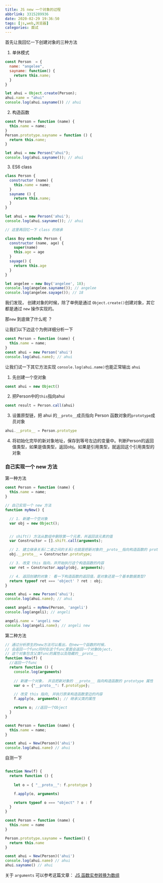 ```yaml
---
title: JS new 一个对象的过程
abbrlink: 3315289936
date: 2020-02-29 19:36:50
tags: [js,web,浏览器]
categories: 面试
---
```


首先让我回忆一下创建对象的三种方法

1. 单休模式

<!-- more -->

```js
const Person  = {
  name: "angelee",
  sayname: function() {
    return this.name;
  }
}

let ahui = Object.create(Person);
ahui.name = "ahui"
console.log(ahui.sayname()) // ahui

```

2. 构造函数
```js
const Person = function (name) {
  this.name = name;
}
Person.prototype.sayname = function () {
  return this.name;
}

let ahui = new Person("ahui");
console.log(ahui.sayname()); // ahui
```

3. ES6 class
```js
class Person {
  constructor (name) {
    this.name = name;
  }
  sayname () {
    return this.name;
  }
}

let ahui = new Person('ahui');
console.log(ahui.sayname()); // ahui

// 这里再回忆一下 class 的继承

class Boy extends Person {
  constructor (name, age) {
    super(name)
    this.age = age
  }
  sayage() {
    return this.age
  }
}

let angelee = new Boy('angelee', 18);
console.log(angelee.sayname()); // angelee
console.log(angelee.sayage()); // 18
```

我们发现， 创建对象的时候，除了单例是通过 `Object.create()`创建对象，其它都是通过 `new` 操作实现的。

那`new` 到底做了什么呢 ？ 

让我们以下边这个为例详细分析一下

```js
const Person = function (name) {
  this.name = name;
}
const ahui = new Person('ahui')
console.log(ahui.name); // ahui
```

让我们试一下其它方法实现 `console.log(ahui.name)`也能正常输出 `ahui`


1. 先创建一个空对象

```js
const ahui = new Object()
```

2. 把Person中的`this`指向ahui

```js
const result = Person.call(ahui)
```

3. 设置原型链，把 ahui 的`__proto__`成员指向 Person 函数对象的`prototype`成员对象

```js
ahui.__proto__ = Person.prototype
```
4. 将初始化完毕的新对象地址，保存到等号左边的变量中。判断Person的返回值类型，如果是值类型，返回obj。如果是引用类型，就返回这个引用类型的对象


### 自己实现一个 new 方法

第一种方法

```js
const Person = function (name) {
  this.name = name;
}

// 自己实现一个 new 方法
function myNew() {

  // 1. 新建一个空对象
  var obj = new Object();


  // shift() 方法从数组中删除第一个元素，并返回该元素的值
  var Constructor = [].shift.call(arguments); 

  // 2. 建立继承关系(二者之间的关系)也就是把新对象的__proto__指向构造函数的 prototype
  obj.__proto__ = Constructor.prototype;

  // 3. 改变 this 指向，并开始执行这个构造函数的内容
  var ret = Constructor.apply(obj, arguments);

  // 4. 返回创建的对象： 看一下构造函数的返回值，是对象还是一个基本数据类型?
  return typeof ret === 'object' ? ret : obj;
}

const ahui = new Person('ahui');
console.log(ahui.name); // ahui

const angeli = myNew(Person, 'angeli')
console.log(angeli); // angeli

angeli.name = 'angeli new'
console.log(angeli.name); // angeli new

```

第二种方法

```js
// 通过分析原生的new方法可以看出，在new一个函数的时候，
// 会返回一个func同时在这个func里面会返回一个对象Object，
// 这个对象包含父类func的属性以及隐藏的__proto__
function New(f) {
  //返回一个func
  return function () {
    console.log(arguments)
    
    // 新建一个对象， 并且把新对象的 __proto__ 指向构造函数的 prototype 属性
    var o = {"__proto__": f.prototype};

    // 改变 this 指向, 并执行原来构造函数里边的内容
    f.apply(o, arguments); // 继承父类的属性

    return o; //返回一个Object
  }
}

const Person = function (name) {
  this.name = name;
}

const ahui = New(Person)('ahui')
console.log(ahui.name) // ahui
```

自测一下

```js

function New(f) {
  return function () {
    
    let o = { "__proto__": f.prototype }

    f.apply(o, arguments)

    return typeof o === "object" ? o : f
  }
}

const Person = function (name) {
  this.name = name
}

Person.prototype.sayname = function() {
  return this.name
}

const ahui = New(Person)('ahui')
console.log(ahui.name) // ahui
ahui.sayname() // ahui
```

关于 `arguments` 可以参考这篇文章： [JS 函数实参转换为数组](/1882318475.html)